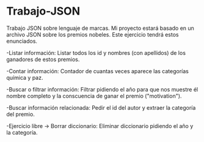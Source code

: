 # Trabajo-JSON
Trabajo JSON sobre lenguaje de marcas.
Mi proyecto estará basado en un archivo JSON sobre los premios nobeles. Este ejercicio tendrá estos enunciados.

-Listar información: Listar todos los id y nombres (con apellidos) de los ganadores de estos premios.

-Contar información: Contador de cuantas veces aparece las categorías química y paz. 

-Buscar o filtrar información: Filtrar pidiendo el año para que nos muestre él nombre completo y la conscuencia de ganar el premio ("motivation").

-Buscar información relacionada: Pedir el id del autor y extraer la categoría del premio.

-Ejercicio libre -> Borrar diccionario: Eliminar diccionario pidiendo el año y la categoría.
